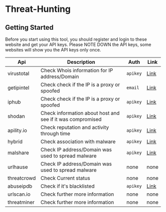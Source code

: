 # Threat-Hunting

## Getting Started

Before you start using this tool, you should register and login to these website and get your API keys. 
Please NOTE DOWN the API keys, some websites will show you the API keys only once.

| Api         | Description                                                | Auth    | Link    |
|-------------|------------------------------------------------------------|---------|---------|
| virustotal  | Check Whois information for IP address/Domain              | `apikey`|[Link](https://www.virustotal.com/gui/sign-in)|
| getipintel  | Check check if the IP is a proxy or spoofed                | `email` |[Link](https://getipintel.net/free-proxy-vpn-tor-detection-api/)|
| iphub       | Check check if the IP is a proxy or spoofed                | `apikey`|[Link](https://iphub.info/register)|
| shodan      | Check information about host and see if it was compromised | `apikey`|[Link](https://account.shodan.io/login)|
| apility.io  | Check reputation and activity through time                 | `apikey`|[Link](https://apility.io/)|
| hybrid      | Check association with malware                             | `apikey`|[Link](https://www.hybrid-analysis.com/)|
| malshare    | Check IP address/Domain was used to spread malware         | `apikey`|[Link](http://www.malshare.com/doc.php)|
| urlhause    | Check IP address/Domain was used to spread malware         | none    |none |
| threatcrowd | Check Current status                                       | none    |none |
| abuseipdb   | Check if it's blacklisted                                  | `apikey`|[Link](https://www.abuseipdb.com/)|
| urlscan.io  | Check further more information                             | none    |none |
| threatminer | Check further more information                             | none    |none |
